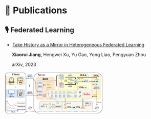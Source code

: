 # 📝 Publications 
## 🎙 Federated Learning
- [Take History as a Mirror in Heterogeneous Federated Learning](https://arxiv.org/pdf/2312.10425.pdf)

    **Xiaorui Jiang**, Hengwei Xu, Yu Gao, Yong Liao, Pengyuan Zhou 

    arXiv, 2023

<div align=left><img src="/images/FedHist-framework.png" style="zoom: 30%;"></div>